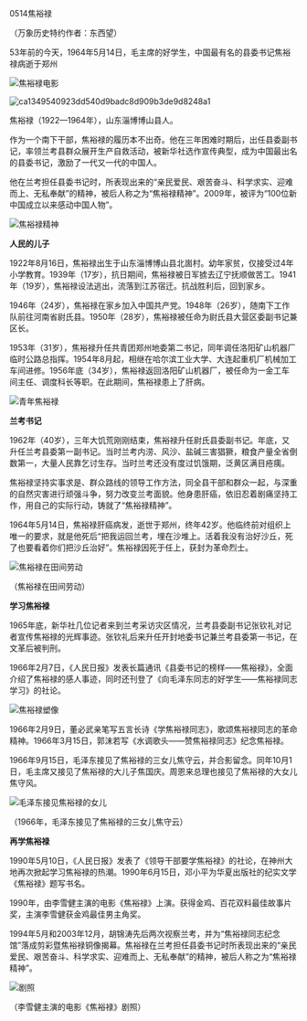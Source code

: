 0514焦裕禄

（万象历史特约作者：东西望）

53年前的今天，1964年5月14日，毛主席的好学生，中国最有名的县委书记焦裕禄病逝于郑州

![焦裕禄电影](焦裕禄纪念馆.jpg)





![ca1349540923dd540d9badc8d909b3de9d8248a1](ca1349540923dd540d9badc8d909b3de9d8248a1.jpg)

焦裕禄（1922—1964年），山东淄博博山县人。

作为一个南下干部，焦裕禄的履历本不出奇。他在三年困难时期后，出任县委副书记，率领兰考县群众展开生产自救活动，被新华社选作宣传典型，成为中国最出名的县委书记，激励了一代又一代的中国人。

他在兰考担任县委书记时，所表现出来的“亲民爱民、艰苦奋斗、科学求实、迎难而上、无私奉献”的精神，被后人称之为“焦裕禄精神”。2009年，被评为“100位新中国成立以来感动中国人物”。

![焦裕禄精神](焦裕禄精神.jpg)

**人民的儿子**

1922年8月16日，焦裕禄出生于山东淄博博山县北崮村。幼年家贫，仅接受过4年小学教育。1939年（17岁），抗日期间，焦裕禄被日军掳去辽宁抚顺做苦工。1941年（19岁），焦裕禄设法逃出，流落到江苏宿迁。抗战胜利后，回到家乡。

1946年（24岁），焦裕禄在家乡加入中国共产党。1948年（26岁），随南下工作队前往河南省尉氏县。1950年（28岁），焦裕禄被任命为尉氏县大营区委副书记兼区长。

1953年（31岁），焦裕禄升任共青团郑州地委第二书记，同年调任洛阳矿山机器厂临时公路总指挥。1954年8月起，相继在哈尔滨工业大学、大连起重机厂机械加工车间进修。1956年底（34岁），焦裕禄返回洛阳矿山机器厂，被任命为一金工车间主任、调度科长等职。在此期间，焦裕禄患上了肝病。

![青年焦裕禄](青年焦裕禄.jpg)

**兰考书记**

1962年（40岁），三年大饥荒刚刚结束，焦裕禄升任尉氏县委副书记。年底，又升任兰考县委第一副书记。当时兰考内涝、风沙、盐碱三害猖獗，粮食产量全省倒数第一，大量人民靠乞讨生存。当时兰考还没有度过饥饿期，泛黄区满目疮痍。

焦裕禄坚持实事求是、群众路线的领导工作方法，同全县干部和群众一起，与深重的自然灾害进行顽强斗争，努力改变兰考面貌。他身患肝癌，依旧忍着剧痛坚持工作，用自己的实际行动，铸就了“焦裕禄精神”。

1964年5月14日，焦裕禄肝癌病发，逝世于郑州，终年42岁。他临终前对组织上唯一的要求，就是他死后“把我运回兰考，埋在沙堆上。活着我没有治好沙丘，死了也要看着你们把沙丘治好”。焦裕禄因死于任上，获封为革命烈士。

![焦裕禄在田间劳动](焦裕禄在田间劳动.jpg)

（焦裕禄在田间劳动）

**学习焦裕禄**

1965年底，新华社几位记者来到兰考采访灾区情况，兰考县委副书记张钦礼对记者宣传焦裕禄的光辉事迹。张钦礼后来升任开封地委书记兼兰考县委第一书记，在文革后被判刑。

1966年2月7日，《人民日报》发表长篇通讯《县委书记的榜样——焦裕禄》，全面介绍了焦裕禄的感人事迹，同时还刊登了《向毛泽东同志的好学生——焦裕禄同志学习》的社论。

![焦裕禄塑像](焦裕禄塑像.jpg)

1966年2月9日，董必武亲笔写五言长诗《学焦裕禄同志》，歌颂焦裕禄同志的革命精神。1966年3月15日，郭沫若写《水调歌头——赞焦裕禄同志》纪念焦裕禄。

1966年9月15日，毛泽东接见了焦裕禄的三女儿焦守云，并合影留念。同年10月1日，毛主席又接见了焦裕禄的大儿子焦国庆。周恩来总理也接见了焦裕禄的大女儿焦守风。

![毛泽东接见焦裕禄的女儿](毛泽东接见焦裕禄的女儿.jpeg)

（1966年，毛泽东接见了焦裕禄的三女儿焦守云）

**再学焦裕禄**

1990年5月10日，《人民日报》发表了《领导干部要学焦裕禄》的社论，在神州大地再次掀起学习焦裕禄的热潮。1990年6月15日，邓小平为华夏出版社的纪实文学《焦裕禄》题写书名。

1990年，由李雪健主演的电影《焦裕禄》上演。获得金鸡、百花双料最佳故事片奖，主演李雪健获金鸡最佳男主角奖。

1994年5月和2003年12月，胡锦涛先后两次视察兰考，并为“焦裕禄同志纪念馆”落成剪彩暨焦裕禄铜像揭幕。焦裕禄在兰考担任县委书记时所表现出来的“亲民爱民、艰苦奋斗、科学求实、迎难而上、无私奉献”的精神，被后人称之为“焦裕禄精神”。

![剧照](剧照.jpg)

（李雪健主演的电影《焦裕禄》剧照）





